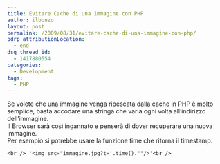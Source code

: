 ```yaml
---
title: Evitare Cache di una immagine con PHP
author: ilbonzo
layout: post
permalink: /2009/08/31/evitare-cache-di-una-immagine-con-php/
pdrp_attributionLocation:
  - end
dsq_thread_id:
  - 1417880554
categories:
  - Development
tags:
  - PHP
---
```

Se volete che una immagine venga ripescata dalla cache in PHP è molto semplice, basta accodare una stringa che varia ogni volta all&#8217;indirizzo dell&#8217;immagine.  
Il Browser sarà così ingannato e penserà di dover recuperare una nuova immagine.  
Per esempio si potrebbe usare la funzione time che ritorna il timestamp.

`<br />
'<img src="immagine.jpg?t='.time().'"/>'<br />
`

<div class='kindleWidget kindleLight' >
  
</div>

